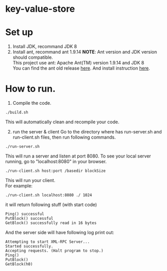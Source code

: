 # key-value-store
# Set up
1. Install JDK, recommand JDK 8
2. Install ant, recommand ant 1.9.14
**NOTE**: Ant version and JDK version should compatible.   
This project use ant: Apache Ant(TM) version 1.9.14 and JDK 8   
You can find the ant old release [here](https://ant.apache.org/bindownload.cgi).
And install instruction [here](https://ant.apache.org/manual/install.html). 

# How to run. 
1. Compile the code. 
```shell 
./build.sh
``` 
This will automatically clean and recompile your code.   

2. run the server & client
Go to the directory where has run-server.sh and run-client.sh files, then run following commands.  
```shell 
./run-server.sh
```  
This will run a server and listen at port 8080. To see your local server running, go to "localhost:8080" in your browser.  

```shell 
./run-client.sh host:port /basedir blockSize
```
This will run your client.  
For example:  
```shell
./run-client.sh localhost:8080 ./ 1024  
```
it will return following stuff (with start code) 
```shell
Ping() successful
PutBlock() successful
GetBlock() successfully read in 16 bytes
``` 
And the server side will have following log print out:
```shell
Attempting to start XML-RPC Server...
Started successfully.
Accepting requests. (Halt program to stop.)
Ping()
PutBlock()
GetBlock(h0)
```
